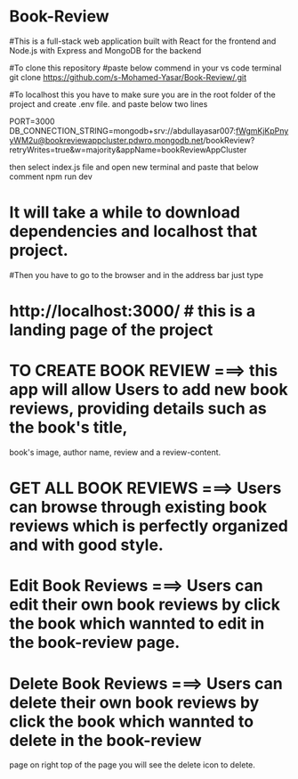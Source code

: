 # Book-Review
#This is a full-stack web application built with React for the frontend and Node.js with Express and MongoDB for the backend

#To clone this repository
#paste below commend in your vs code terminal
git clone https://github.com/s-Mohamed-Yasar/Book-Review/.git

#To localhost this you have to make sure you are in the root folder of the project and create .env file.
and paste below two lines

PORT=3000
DB_CONNECTION_STRING=mongodb+srv://abdullayasar007:fWgmKjKpPnyyWM2u@bookreviewappcluster.pdwro.mongodb.net/bookReview?retryWrites=true&w=majority&appName=bookReviewAppCluster

then select index.js file and open new terminal and paste that below comment
npm run dev

# It will take a while to download dependencies and localhost that project.

#Then you have to go to the browser and in the address bar just type
# http://localhost:3000/ # this is a landing page of the project 

# TO CREATE BOOK REVIEW ===> this app will allow Users to add new book reviews, providing details such as the book's title,
book's image, author name, review and a review-content.

# GET ALL BOOK REVIEWS ===> Users can browse through existing book reviews which is perfectly organized and with good style.

# Edit Book Reviews ===> Users can edit their own book reviews by click the book which wannted to edit in the book-review page.

# Delete Book Reviews ===> Users can delete their own book reviews by click the book which wannted to delete in the book-review
page on right top of the page you will see the delete icon to delete.
